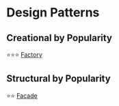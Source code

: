 # Design Patterns

## Creational by Popularity
:star::star::star: [Factory](./Creational%20-%20Factory/)  

## Structural by Popularity
:star::star: [Facade](./Structural%20-%20Facade/)  
